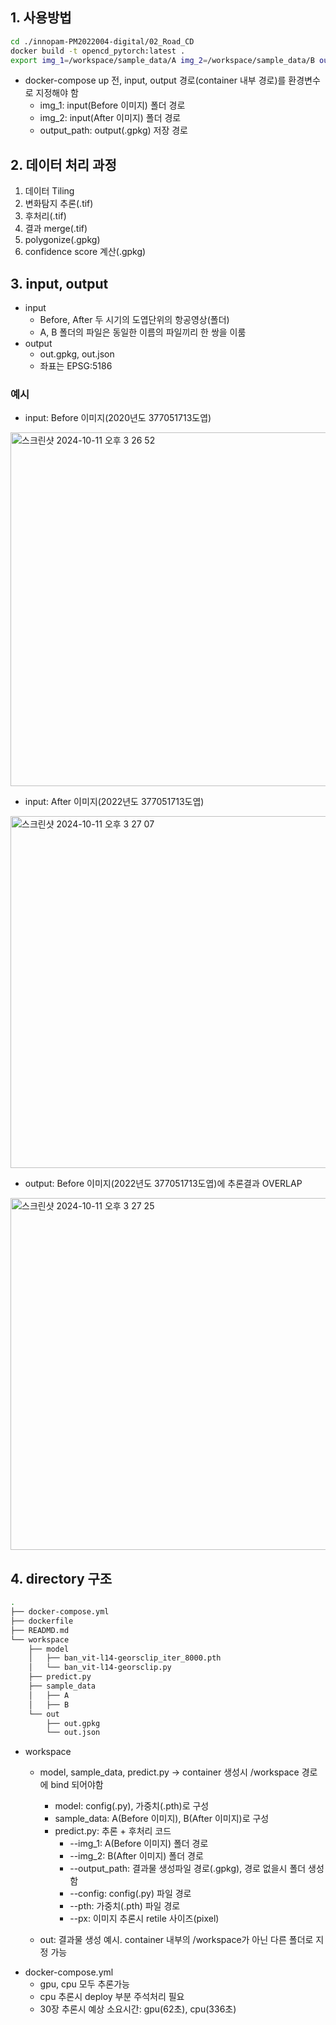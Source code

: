 ## 1. 사용방법
```bash
cd ./innopam-PM2022004-digital/02_Road_CD
docker build -t opencd_pytorch:latest .
export img_1=/workspace/sample_data/A img_2=/workspace/sample_data/B output_path=/workspace/out/out.gpkg && docker-compose up
```
- docker-compose up 전, input, output 경로(container 내부 경로)를 환경변수로 지정해야 함
    - img_1: input(Before 이미지) 폴더 경로
    - img_2: input(After 이미지) 폴더 경로
    - output_path: output(.gpkg) 저장 경로

## 2. 데이터 처리 과정
1. 데이터 Tiling
2. 변화탐지 추론(.tif)
3. 후처리(.tif)
4. 결과 merge(.tif)
5. polygonize(.gpkg)
6. confidence score 계산(.gpkg)

## 3. input, output
- input
    - Before, After 두 시기의 도엽단위의 항공영상(폴더)
    - A, B 폴더의 파일은 동일한 이름의 파일끼리 한 쌍을 이룸
- output
    - out.gpkg, out.json
    - 좌표는 EPSG:5186
### 예시
- input: Before 이미지(2020년도 377051713도엽)

<img width="566" alt="스크린샷 2024-10-11 오후 3 26 52" src="https://github.com/user-attachments/assets/110e42da-d42e-441d-a968-8c8857b2d58e"></br>
- input: After 이미지(2022년도 377051713도엽)

<img width="563" alt="스크린샷 2024-10-11 오후 3 27 07" src="https://github.com/user-attachments/assets/2ea5e7bf-fdb0-49ee-a848-212479c5fd40"></br>
- output: Before 이미지(2022년도 377051713도엽)에 추론결과 OVERLAP

<img width="563" alt="스크린샷 2024-10-11 오후 3 27 25" src="https://github.com/user-attachments/assets/9ac12269-27d6-47e7-b405-263399ffb570">

## 4. directory 구조
```bash
.
├── docker-compose.yml
├── dockerfile
├── READMD.md
└── workspace
    ├── model
    │   ├── ban_vit-l14-georsclip_iter_8000.pth
    │   └── ban_vit-l14-georsclip.py
    ├── predict.py
    ├── sample_data
    │   ├── A
    │   ├── B
    └── out
        ├── out.gpkg
        └── out.json
```
- workspace
    - model, sample_data, predict.py -> container 생성시 /workspace 경로에 bind 되어야함
        - model: config(.py), 가중치(.pth)로 구성
        - sample_data: A(Before 이미지), B(After 이미지)로 구성
        - predict.py: 추론 + 후처리 코드
            - --img_1: A(Before 이미지) 폴더 경로
            - --img_2: B(After 이미지) 폴더 경로
            - --output_path: 결과물 생성파일 경로(.gpkg), 경로 없을시 폴더 생성함
            - --config: config(.py) 파일 경로
            - --pth: 가중치(.pth) 파일 경로
            - --px: 이미지 추론시 retile 사이즈(pixel)

    - out: 결과물 생성 예시. container 내부의 /workspace가 아닌 다른 폴더로 지정 가능
- docker-compose.yml
    - gpu, cpu 모두 추론가능
    - cpu 추론시 deploy 부분 주석처리 필요
    - 30장 추론시 예상 소요시간: gpu(62초), cpu(336초)
